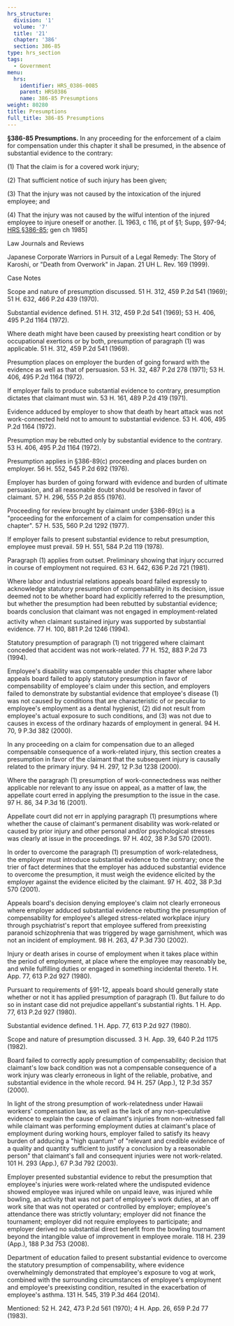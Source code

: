```yaml
---
hrs_structure:
  division: '1'
  volume: '7'
  title: '21'
  chapter: '386'
  section: 386-85
type: hrs_section
tags:
  - Government
menu:
  hrs:
    identifier: HRS_0386-0085
    parent: HRS0386
    name: 386-85 Presumptions
weight: 80280
title: Presumptions
full_title: 386-85 Presumptions
---
```

**§386-85 Presumptions.** In any proceeding for the enforcement of a claim for compensation under this chapter it shall be presumed, in the absence of substantial evidence to the contrary:

(1) That the claim is for a covered work injury;

(2) That sufficient notice of such injury has been given;

(3) That the injury was not caused by the intoxication of the injured employee; and

(4) That the injury was not caused by the wilful intention of the injured employee to injure oneself or another. [L 1963, c 116, pt of §1; Supp, §97-94; [HRS §386-85](/title-21/chapter-386/section-386-85/); gen ch 1985]

Law Journals and Reviews

Japanese Corporate Warriors in Pursuit of a Legal Remedy: The Story of Karoshi, or "Death from Overwork" in Japan. 21 UH L. Rev. 169 (1999).

Case Notes

Scope and nature of presumption discussed. 51 H. 312, 459 P.2d 541 (1969); 51 H. 632, 466 P.2d 439 (1970).

Substantial evidence defined. 51 H. 312, 459 P.2d 541 (1969); 53 H. 406, 495 P.2d 1164 (1972).

Where death might have been caused by preexisting heart condition or by occupational exertions or by both, presumption of paragraph (1) was applicable. 51 H. 312, 459 P.2d 541 (1969).

Presumption places on employer the burden of going forward with the evidence as well as that of persuasion. 53 H. 32, 487 P.2d 278 (1971); 53 H. 406, 495 P.2d 1164 (1972).

If employer fails to produce substantial evidence to contrary, presumption dictates that claimant must win. 53 H. 161, 489 P.2d 419 (1971).

Evidence adduced by employer to show that death by heart attack was not work-connected held not to amount to substantial evidence. 53 H. 406, 495 P.2d 1164 (1972).

Presumption may be rebutted only by substantial evidence to the contrary. 53 H. 406, 495 P.2d 1164 (1972).

Presumption applies in §386-89(c) proceeding and places burden on employer. 56 H. 552, 545 P.2d 692 (1976).

Employer has burden of going forward with evidence and burden of ultimate persuasion, and all reasonable doubt should be resolved in favor of claimant. 57 H. 296, 555 P.2d 855 (1976).

Proceeding for review brought by claimant under §386-89(c) is a "proceeding for the enforcement of a claim for compensation under this chapter". 57 H. 535, 560 P.2d 1292 (1977).

If employer fails to present substantial evidence to rebut presumption, employee must prevail. 59 H. 551, 584 P.2d 119 (1978).

Paragraph (1) applies from outset. Preliminary showing that injury occurred in course of employment not required. 63 H. 642, 636 P.2d 721 (1981).

Where labor and industrial relations appeals board failed expressly to acknowledge statutory presumption of compensability in its decision, issue deemed not to be whether board had explicitly referred to the presumption, but whether the presumption had been rebutted by substantial evidence; boards conclusion that claimant was not engaged in employment-related activity when claimant sustained injury was supported by substantial evidence. 77 H. 100, 881 P.2d 1246 (1994).

Statutory presumption of paragraph (1) not triggered where claimant conceded that accident was not work-related. 77 H. 152, 883 P.2d 73 (1994).

Employee's disability was compensable under this chapter where labor appeals board failed to apply statutory presumption in favor of compensability of employee's claim under this section, and employers failed to demonstrate by substantial evidence that employee's disease (1) was not caused by conditions that are characteristic of or peculiar to employee's employment as a dental hygienist, (2) did not result from employee's actual exposure to such conditions, and (3) was not due to causes in excess of the ordinary hazards of employment in general. 94 H. 70, 9 P.3d 382 (2000).

In any proceeding on a claim for compensation due to an alleged compensable consequence of a work-related injury, this section creates a presumption in favor of the claimant that the subsequent injury is causally related to the primary injury. 94 H. 297, 12 P.3d 1238 (2000).

Where the paragraph (1) presumption of work-connectedness was neither applicable nor relevant to any issue on appeal, as a matter of law, the appellate court erred in applying the presumption to the issue in the case. 97 H. 86, 34 P.3d 16 (2001).

Appellate court did not err in applying paragraph (1) presumptions where whether the cause of claimant's permanent disability was work-related or caused by prior injury and other personal and/or psychological stresses was clearly at issue in the proceedings. 97 H. 402, 38 P.3d 570 (2001).

In order to overcome the paragraph (1) presumption of work-relatedness, the employer must introduce substantial evidence to the contrary; once the trier of fact determines that the employer has adduced substantial evidence to overcome the presumption, it must weigh the evidence elicited by the employer against the evidence elicited by the claimant. 97 H. 402, 38 P.3d 570 (2001).

Appeals board's decision denying employee's claim not clearly erroneous where employer adduced substantial evidence rebutting the presumption of compensability for employee's alleged stress-related workplace injury through psychiatrist's report that employee suffered from preexisting paranoid schizophrenia that was triggered by wage garnishment, which was not an incident of employment. 98 H. 263, 47 P.3d 730 (2002).

Injury or death arises in course of employment when it takes place within the period of employment, at place where the employee may reasonably be, and while fulfilling duties or engaged in something incidental thereto. 1 H. App. 77, 613 P.2d 927 (1980).

Pursuant to requirements of §91-12, appeals board should generally state whether or not it has applied presumption of paragraph (1). But failure to do so in instant case did not prejudice appellant's substantial rights. 1 H. App. 77, 613 P.2d 927 (1980).

Substantial evidence defined. 1 H. App. 77, 613 P.2d 927 (1980).

Scope and nature of presumption discussed. 3 H. App. 39, 640 P.2d 1175 (1982).

Board failed to correctly apply presumption of compensability; decision that claimant's low back condition was not a compensable consequence of a work injury was clearly erroneous in light of the reliable, probative, and substantial evidence in the whole record. 94 H. 257 (App.), 12 P.3d 357 (2000).

In light of the strong presumption of work-relatedness under Hawaii workers' compensation law, as well as the lack of any non-speculative evidence to explain the cause of claimant's injuries from non-witnessed fall while claimant was performing employment duties at claimant's place of employment during working hours, employer failed to satisfy its heavy burden of adducing a "high quantum" of "relevant and credible evidence of a quality and quantity sufficient to justify a conclusion by a reasonable person" that claimant's fall and consequent injuries were not work-related. 101 H. 293 (App.), 67 P.3d 792 (2003).

Employer presented substantial evidence to rebut the presumption that employee's injuries were work-related where the undisputed evidence showed employee was injured while on unpaid leave, was injured while bowling, an activity that was not part of employee's work duties, at an off work site that was not operated or controlled by employer; employee's attendance there was strictly voluntary; employer did not finance the tournament; employer did not require employees to participate; and employer derived no substantial direct benefit from the bowling tournament beyond the intangible value of improvement in employee morale. 118 H. 239 (App.), 188 P.3d 753 (2008).

Department of education failed to present substantial evidence to overcome the statutory presumption of compensability, where evidence overwhelmingly demonstrated that employee's exposure to vog at work, combined with the surrounding circumstances of employee's employment and employee's preexisting condition, resulted in the exacerbation of employee's asthma. 131 H. 545, 319 P.3d 464 (2014).

Mentioned: 52 H. 242, 473 P.2d 561 (1970); 4 H. App. 26, 659 P.2d 77 (1983).